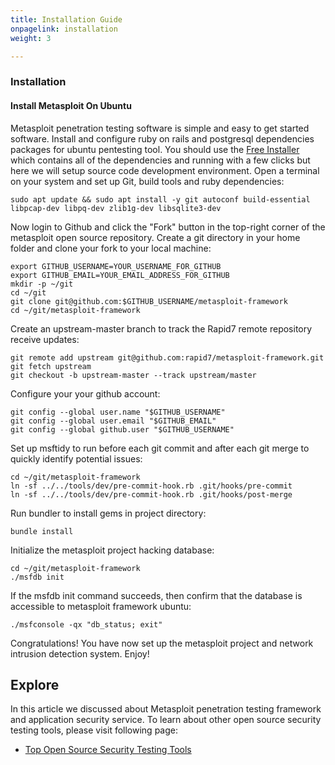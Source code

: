 ```yaml
---
title: Installation Guide
onpagelink: installation
weight: 3

---
```


### **Installation**

#### **Install Metasploit On Ubuntu**

Metasploit penetration testing software is simple and easy to get started software. Install and configure ruby on rails and postgresql dependencies packages for ubuntu pentesting tool. You should use the [Free Installer](https://github.com/rapid7/metasploit-framework/wiki/Nightly-Installers) which contains all of the dependencies and running with a few clicks but here we will setup source code development environment. Open a terminal on your system and set up Git, build tools and ruby dependencies:

    sudo apt update && sudo apt install -y git autoconf build-essential libpcap-dev libpq-dev zlib1g-dev libsqlite3-dev

Now login to Github and click the "Fork" button in the top-right corner of the metasploit open source repository. Create a git directory in your home folder and clone your fork to your local machine:

    export GITHUB_USERNAME=YOUR_USERNAME_FOR_GITHUB
    export GITHUB_EMAIL=YOUR_EMAIL_ADDRESS_FOR_GITHUB
    mkdir -p ~/git
    cd ~/git
    git clone git@github.com:$GITHUB_USERNAME/metasploit-framework
    cd ~/git/metasploit-framework

Create an upstream-master branch to track the Rapid7 remote repository receive updates:

    git remote add upstream git@github.com:rapid7/metasploit-framework.git
    git fetch upstream
    git checkout -b upstream-master --track upstream/master

Configure your your github account:

    git config --global user.name "$GITHUB_USERNAME"
    git config --global user.email "$GITHUB_EMAIL"
    git config --global github.user "$GITHUB_USERNAME"

Set up msftidy to run before each git commit and after each git merge to quickly identify potential issues:

    cd ~/git/metasploit-framework
    ln -sf ../../tools/dev/pre-commit-hook.rb .git/hooks/pre-commit
    ln -sf ../../tools/dev/pre-commit-hook.rb .git/hooks/post-merge

Run bundler to install gems in project directory:

    bundle install

Initialize the metasploit project hacking database:

    cd ~/git/metasploit-framework
    ./msfdb init

If the msfdb init command succeeds, then confirm that the database is accessible to metasploit framework ubuntu:

    ./msfconsole -qx "db_status; exit"

Congratulations! You have now set up the metasploit project and network intrusion detection system. Enjoy!

Explore
-------

In this article we discussed about Metasploit penetration testing framework and application security service. To learn about other open source security testing tools, please visit following page:

*   [Top Open Source Security Testing Tools](https://products.containerize.com/security-testing-tools/)
